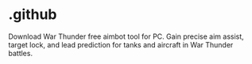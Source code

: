 # .github
Download War Thunder free aimbot tool for PC. Gain precise aim assist, target lock, and lead prediction for tanks and aircraft in War Thunder battles.
